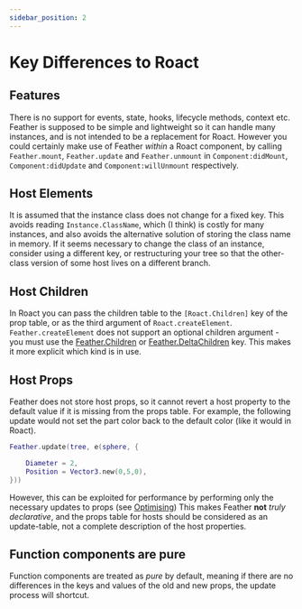 ```yaml
---
sidebar_position: 2
---
```


# Key Differences to Roact

## Features

There is no support for events, state, hooks, lifecycle methods, context etc. Feather is supposed to be simple and lightweight so it can handle many instances, and is not intended to be a replacement for Roact. However you could certainly make use of Feather *within* a Roact component, by calling `Feather.mount`, `Feather.update` and `Feather.unmount` in `Component:didMount`, `Component:didUpdate` and `Component:willUnmount` respectively.

## Host Elements

It is assumed that the instance class does not change for a fixed key. This avoids reading `Instance.ClassName`, which (I think) is costly for many instances, and also avoids the alternative solution of storing the class name in memory. If it seems necessary to change the class of an instance, consider using a different key, or restructuring your tree so that the other-class version of some host lives on a different branch.

## Host Children

In Roact you can pass the children table to the `[Roact.Children]` key of the prop table, or as the third argument of `Roact.createElement`. `Feather.createElement` does not support an optional children argument - you must use the [Feather.Children](/api/Feather#Children) or [Feather.DeltaChildren](/api/Feather#DeltaChildren) key. This makes it more explicit which kind is in use.

## Host Props

Feather does not store host props, so it cannot revert a host property to the default value if it is missing from the props table. For example, the following update would not set the part color back to the default color (like it would in Roact).

```lua
Feather.update(tree, e(sphere, {

	Diameter = 2,
	Position = Vector3.new(0,5,0),
}))
```

However, this can be exploited for performance by performing only the necessary updates to props (see [Optimising](/docs/Optimising))
This makes Feather **not** *truly declarative*, and the props table for hosts should be considered as an update-table, not a complete description of the host properties.

## Function components are pure

Function components are treated as *pure* by default, meaning if there are no differences in the keys and values of the old and new props, the update process will shortcut.


